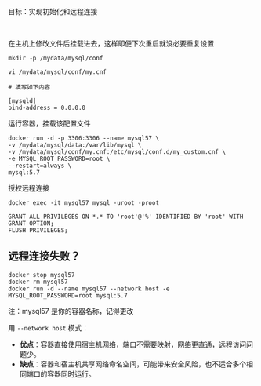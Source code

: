 目标：实现初始化和远程连接

&nbsp;

在主机上修改文件后挂载进去，这样即便下次重启就没必要重复设置

```shell
mkdir -p /mydata/mysql/conf

vi /mydata/mysql/conf/my.cnf

# 填写如下内容

[mysqld]
bind-address = 0.0.0.0
```

运行容器，挂载该配置文件

```shell
docker run -d -p 3306:3306 --name mysql57 \
-v /mydata/mysql/data:/var/lib/mysql \
-v /mydata/mysql/conf/my.cnf:/etc/mysql/conf.d/my_custom.cnf \
-e MYSQL_ROOT_PASSWORD=root \
--restart=always \
mysql:5.7
```

授权远程连接

```shell
docker exec -it mysql57 mysql -uroot -proot

GRANT ALL PRIVILEGES ON *.* TO 'root'@'%' IDENTIFIED BY 'root' WITH GRANT OPTION;
FLUSH PRIVILEGES;

```

## 远程连接失败？

```shell
docker stop mysql57
docker rm mysql57
docker run -d --name mysql57 --network host -e MYSQL_ROOT_PASSWORD=root mysql:5.7
```

注：mysql57 是你的容器名称，记得更改

用 `--network host` 模式：

- **优点**：容器直接使用宿主机网络，端口不需要映射，网络更直通，远程访问问题少。
- **缺点**：容器和宿主机共享网络命名空间，可能带来安全风险，也不适合多个相同端口的容器同时运行。
